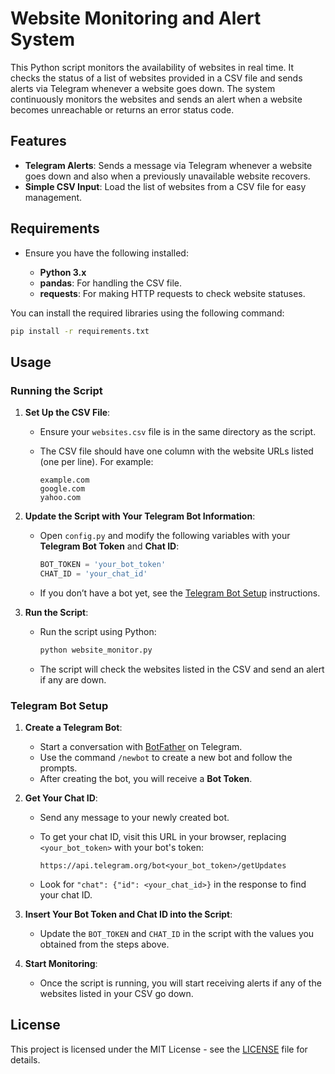 # Website Monitoring and Alert System

This Python script monitors the availability of websites in real time. It checks the status of a list of websites provided in a CSV file and sends alerts via Telegram whenever a website goes down. The system continuously monitors the websites and sends an alert when a website becomes unreachable or returns an error status code.

## Features

- **Telegram Alerts**: Sends a message via Telegram whenever a website goes down and also when a previously unavailable website recovers.
- **Simple CSV Input**: Load the list of websites from a CSV file for easy management.

## Requirements

- Ensure you have the following installed:

  - **Python 3.x**
  - **pandas**: For handling the CSV file.
  - **requests**: For making HTTP requests to check website statuses.

You can install the required libraries using the following command:

```bash
pip install -r requirements.txt
```

## Usage

### Running the Script

1. **Set Up the CSV File**:
   - Ensure your `websites.csv` file is in the same directory as the script.
   - The CSV file should have one column with the website URLs listed (one per line). For example:

     ```csv
     example.com
     google.com
     yahoo.com
     ```

2. **Update the Script with Your Telegram Bot Information**:
   - Open `config.py` and modify the following variables with your **Telegram Bot Token** and **Chat ID**:

     ```python
     BOT_TOKEN = 'your_bot_token'
     CHAT_ID = 'your_chat_id'
     ```

   - If you don’t have a bot yet, see the [Telegram Bot Setup](#telegram-bot-setup) instructions.

3. **Run the Script**:
   - Run the script using Python:

     ```bash
     python website_monitor.py
     ```

   - The script will check the websites listed in the CSV and send an alert if any are down.

### Telegram Bot Setup

1. **Create a Telegram Bot**:
   - Start a conversation with [BotFather](https://t.me/BotFather) on Telegram.
   - Use the command `/newbot` to create a new bot and follow the prompts.
   - After creating the bot, you will receive a **Bot Token**.

2. **Get Your Chat ID**:
   - Send any message to your newly created bot.
   - To get your chat ID, visit this URL in your browser, replacing `<your_bot_token>` with your bot's token:

     ```url
     https://api.telegram.org/bot<your_bot_token>/getUpdates
     ```

   - Look for `"chat": {"id": <your_chat_id>}` in the response to find your chat ID.

3. **Insert Your Bot Token and Chat ID into the Script**:
   - Update the `BOT_TOKEN` and `CHAT_ID` in the script with the values you obtained from the steps above.

4. **Start Monitoring**:
   - Once the script is running, you will start receiving alerts if any of the websites listed in your CSV go down.

## License

This project is licensed under the MIT License - see the [LICENSE](LICENSE) file for details.
